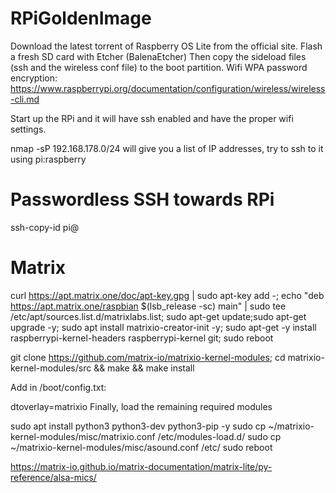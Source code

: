 # RPiGoldenImage

Download the latest torrent of Raspberry OS Lite from the official site.
Flash a fresh SD card with Etcher (BalenaEtcher)
Then copy the sideload files (ssh and the wireless conf file) to the boot partition. Wifi WPA password encryption: 
https://www.raspberrypi.org/documentation/configuration/wireless/wireless-cli.md

Start up the RPi and it will have ssh enabled and have the proper wifi settings.

nmap -sP 192.168.178.0/24 will give you a list of IP addresses, try to ssh to it using pi:raspberry

# Passwordless SSH towards RPi
ssh-copy-id pi@<ip address>

# Matrix
curl https://apt.matrix.one/doc/apt-key.gpg | sudo apt-key add -; echo "deb https://apt.matrix.one/raspbian $(lsb_release -sc) main" | sudo tee /etc/apt/sources.list.d/matrixlabs.list; sudo apt-get update;sudo apt-get upgrade -y; sudo apt install matrixio-creator-init -y; sudo apt-get -y install raspberrypi-kernel-headers raspberrypi-kernel git; sudo reboot

git clone https://github.com/matrix-io/matrixio-kernel-modules; cd matrixio-kernel-modules/src && make && make install

Add in /boot/config.txt:

dtoverlay=matrixio
Finally, load the remaining required modules

sudo apt install python3 python3-dev python3-pip -y
sudo cp ~/matrixio-kernel-modules/misc/matrixio.conf /etc/modules-load.d/
sudo cp ~/matrixio-kernel-modules/misc/asound.conf /etc/
sudo reboot

https://matrix-io.github.io/matrix-documentation/matrix-lite/py-reference/alsa-mics/
